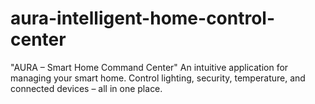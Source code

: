 # aura-intelligent-home-control-center
"AURA – Smart Home Command Center" An intuitive application for managing your smart home. Control lighting, security, temperature, and connected devices – all in one place.
